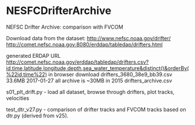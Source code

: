 # NESFCDrifterArchive

NEFSC Drifter Archive: comparison with FVCOM

Download data from the dataset:
http://www.nefsc.noaa.gov/drifter/
http://comet.nefsc.noaa.gov:8080/erddap/tabledap/drifters.html

generated ERDAP URL
http://comet.nefsc.noaa.gov/erddap/tabledap/drifters.csv?id,time,latitude,longitude,depth,sea_water_temperature&distinct()&orderBy(%22id,time%22)
in browser download
drifters_3680_38e9_bb39.csv 
33.6MB 2017-01-27
all archive is ~30MB in 2015
drifters_archive.csv

s01_plt_drift.py - load all dataset, browse through drifters, plot tracks, velocities

test_dtr_v27.py - comparison of drifter tracks and FVCOM tracks based on dtr.py (derived from v25).

